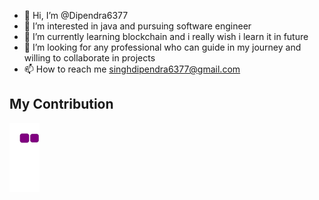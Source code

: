 - 👋 Hi, I’m @Dipendra6377
- 👀 I’m interested in java and pursuing software engineer
- 🌱 I’m currently learning blockchain and i really wish i learn it in future
- 💞️ I’m looking for any professional who can guide in my journey and willing to collaborate in projects
- 📫 How to reach me singhdipendra6377@gmail.com

<!---
Dipendra6377/Dipendra6377 is a ✨ special ✨ repository because its `README.md` (this file) appears on your GitHub profile.
You can click the Preview link to take a look at your changes.
--->

## My Contribution  
![snake gif](https://github.com/Dipendra6377/Dipendra6377/blob/output/github-contribution-grid-snake.gif)

